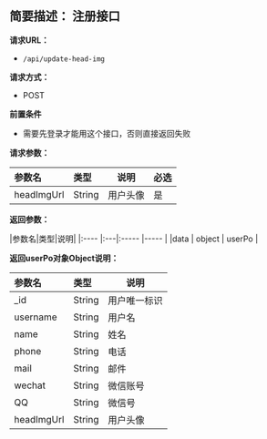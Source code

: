 **简要描述：** 
注册接口
- 

**请求URL：** 
- ` /api/update-head-img `
  
**请求方式：**
- POST 

**前置条件**
- 需要先登录才能用这个接口，否则直接返回失败

**请求参数：** 

|参数名|类型|说明| 必选 |
|:---- |:----- |-----  |-----|
|headImgUrl |String   |用户头像     |是|


**返回参数：** 

|参数名|类型|说明|
|:----    |:---|:----- |-----   |
|data | object   |   userPo    |


**返回userPo对象Object说明：** 

|参数名|类型|说明|
|:---- |:----- |-----  |
|_id   |String   |用户唯一标识       |
|username |String   |用户名     |
|name |String   |姓名    |
|phone |String   |电话    |
|mail |String   |邮件    |
|wechat |String   |微信账号    |
|QQ |String   |微信号    |
|headImgUrl |String   |用户头像     |





